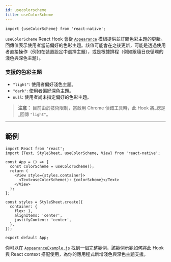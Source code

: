 ```yaml
---
id: usecolorscheme
title: useColorScheme
---
```


```tsx
import {useColorScheme} from 'react-native';
```

`useColorScheme` React Hook 會從 [`Appearance`](appearance) 模組提供並訂閱色彩主題的更新。回傳值表示使用者當前偏好的色彩主題。該值可能會在之後更新，可能是透過使用者直接操作（例如在裝置設定中選擇主題），或是根據排程（例如跟隨日夜循環的淺色與深色主題）。

### 支援的色彩主題

- `"light"`: 使用者偏好淺色主題。
- `"dark"`: 使用者偏好深色主題。
- `null`: 使用者尚未指定偏好的色彩主題。

> **注意：** 目前由於技術限制，當啟用 Chrome 偵錯工具時，此 Hook 將_總是_回傳 `"light"`。

---

## 範例

```SnackPlayer
import React from 'react';
import {Text, StyleSheet, useColorScheme, View} from 'react-native';

const App = () => {
  const colorScheme = useColorScheme();
  return (
    <View style={styles.container}>
      <Text>useColorScheme(): {colorScheme}</Text>
    </View>
  );
};

const styles = StyleSheet.create({
  container: {
    flex: 1,
    alignItems: 'center',
    justifyContent: 'center',
  },
});

export default App;
```

你可以在 [`AppearanceExample.js`](https://github.com/facebook/react-native/blob/main/packages/rn-tester/js/examples/Appearance/AppearanceExample.js) 找到一個完整範例，該範例示範如何將此 Hook 與 React context 搭配使用，為你的應用程式新增淺色與深色主題支援。